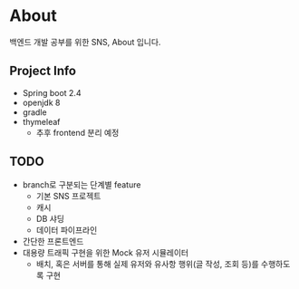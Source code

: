 # About

백엔드 개발 공부를 위한 SNS, About 입니다.

## Project Info

- Spring boot 2.4
- openjdk 8
- gradle
- thymeleaf
  - 추후 frontend 분리 예정

## TODO

- branch로 구분되는 단계별 feature
  - 기본 SNS 프로젝트
  - 캐시
  - DB 샤딩
  - 데이터 파이프라인
- 간단한 프론트엔드
- 대용량 트래픽 구현을 위한 Mock 유저 시뮬레이터
  - 배치, 혹은 서버를 통해 실제 유저와 유사항 행위(글 작성, 조회 등)를 수행하도록 구현